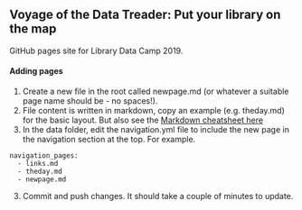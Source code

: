 ## Voyage of the Data Treader: Put your library on the map

GitHub pages site for Library Data Camp 2019.

#### Adding pages

1. Create a new file in the root called newpage.md (or whatever a suitable page name should be - no spaces!).
2. File content is written in markdown, copy an example (e.g. theday.md) for the basic layout. But also see the [Markdown cheatsheet here](https://github.com/adam-p/markdown-here/wiki/Markdown-Cheatsheet)
2. In the data folder, edit the navigation.yml file to include the new page in the navigation section at the top. For example.

```
navigation_pages:
  - links.md
  - theday.md
  - newpage.md
```

3. Commit and push changes. It should take a couple of minutes to update.
